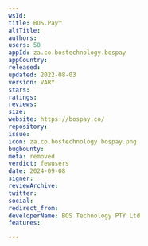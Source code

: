 ```yaml
---
wsId: 
title: BOS.Pay™️
altTitle: 
authors: 
users: 50
appId: za.co.bostechnology.bospay
appCountry: 
released: 
updated: 2022-08-03
version: VARY
stars: 
ratings: 
reviews: 
size: 
website: https://bospay.co/
repository: 
issue: 
icon: za.co.bostechnology.bospay.png
bugbounty: 
meta: removed
verdict: fewusers
date: 2024-09-08
signer: 
reviewArchive: 
twitter: 
social: 
redirect_from: 
developerName: BOS Technology PTY Ltd
features: 

---
```


